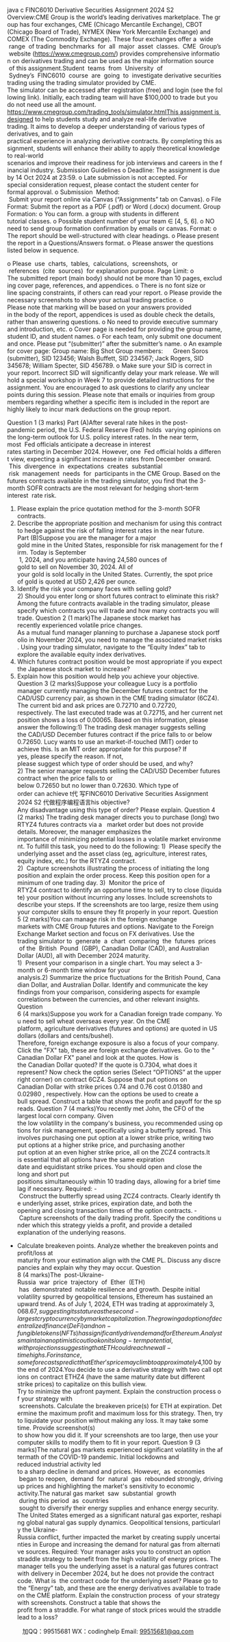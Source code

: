 java c
FINC6010 Derivative Securities Assignment
2024 S2
Overview:CME Group is the world’s leading derivatives marketplace. The group has four exchanges, CME (Chicago Mercantile Exchange), CBOT (Chicago Board of Trade), NYMEX (New York Mercantile Exchange) and COMEX (The Commodity Exchange). These four exchanges offer a  wide  range  of trading  benchmarks  for  all  major  asset  classes.  CME  Group’s  website (https://www.cmegroup.com/) provides comprehensive information on derivatives trading and can be used as the major information source  of this assignment.Student  teams  from  University  of  Sydney’s  FINC6010  course  are  going  to  investigate derivative securities trading using the trading simulator provided by CME. The simulator can be accessed after registration (free) and login (see the following link). Initially, each trading team will have $100,000 to trade but you do not need use all the amount.
https://www.cmegroup.com/trading_tools/simulator.htmlThis assignment is designed to help students study and analyze real-life derivative trading. It aims to develop a deeper understanding of various types of derivatives, and to gain practical experience in analyzing derivative contracts. By completing this assignment, students will enhance their ability to apply theoretical knowledge to real-world scenarios and improve their readiness for job interviews and careers in the financial industry.
Submission Guidelines
o Deadline: The assignment is due by 14 Oct 2024 at 23:59.
o Late submission is not accepted. For special consideration request, please contact the student center for formal approval.
o Submission  Method:  Submit your report online via Canvas (“Assignments” tab on Canvas).
o File Format: Submit the report as a PDF (.pdf) or Word (.docx) document.
Group Formation:
o You can form. a group with students in different tutorial classes.
o Possible student number of your team ∈ [4, 5, 6].
o NO need to send group formation confirmation by emails or canvas.
Format:
o The report should be well-structured with clear headings.
o Please present the report in a Questions/Answers format.
o Please answer the questions listed below in sequence.


o Please  use  charts,  tables,  calculations,  screenshots,  or  references  (cite  sources)  for explanation purpose.
Page Limit:
o The submitted report (main body) should not be more than 10 pages, excluding cover page, references, and appendices.
o There is no font size or line spacing constraints, if others can read your report.
o Please provide the necessary screenshots to show your actual trading practice.
o Please note that marking will be based on your answers provided in the body of the report, appendices is used as double check the details, rather than answering questions.
o No need to provide executive summary and introduction, etc.
o Cover page is needed for providing the group name, student ID, and student names.
o For each team, only submit one document and once. Please put “(submitter)” after the submitter’s name.
o An example for cover page:
Group name: Big Shot
Group members:      Green Soros (submitter), SID 123456;
Walsh Buffett, SID 234567;
Jack Rogers, SID 345678;
William Specter, SID 456789.
o Make sure your SID is correct in your report. Incorrect SID will significantly delay your mark release.
We will hold a special workshop in Week 7 to provide detailed instructions for the assignment. You are encouraged to ask questions to clarify any unclear points during this session.
Please note that emails or inquiries from group members regarding whether a specific item is included in the report are highly likely to incur mark deductions on the group report.


Question 1 (3 marks) Part (A)After several rate hikes in the post-pandemic period, the U.S. Federal Reserve (Fed) holds  varying opinions on the long-term outlook for U.S. policy interest rates. In the near term, most  Fed officials anticipate a decrease in interest rates starting in December 2024. However, one  Fed official holds a different view, expecting a significant increase in rates from December  onward.  This  divergence  in  expectations  creates  substantial  risk  management  needs  for  participants in the CME Group. Based on the futures contracts available in the trading simulator, you find that the 3-month SOFR contracts are the most relevant for hedging short-term interest  rate risk.
1) Please explain the price quotation method for the 3-month SOFR contracts.
2) Describe the appropriate position and mechanism for using this contract to hedge against the risk of falling interest rates in the near future.
Part (B)Suppose you are the manager for a major gold mine in the United States, responsible for risk management for the firm. Today is September  1, 2024, and you anticipate having 24,580 ounces of gold to sell on November 30, 2024. All of your gold is sold locally in the United States. Currently, the spot price of gold is quoted at USD 2,426 per ounce.
1) Identify the risk your company faces with selling gold?2) Should you enter long or short futures contract to eliminate this risk? Among the future contracts available in the trading simulator, please specify which contracts you will trade and how many contracts you will trade.
Question 2 (1 mark)The Japanese stock market has recently experienced volatile price changes. As a mutual fund manager planning to purchase a Japanese stock portfolio in November 2024, you need to manage the associated market risks. Using your trading simulator, navigate to the “Equity Index” tab to explore the available equity index derivatives.
1) Which futures contract position would be most appropriate if you expect the Japanese stock market to increase?
2) Explain how this position would help you achieve your objective.
Question 3 (2 marks)Suppose your colleague Lucy is a portfolio manager currently managing the December futures contract for the CAD/USD currency pair, as shown in the CME trading simulator (6CZ4). The current bid and ask prices are 0.72710 and 0.72720, respectively. The last executed trade was at 0.72715, and her current net position shows a loss of 0.00065. Based on this information, please answer the following:1) The trading desk manager suggests selling the CAD/USD December futures contract if the price falls to or below 0.72650. Lucy wants to use an market-if-touched (MIT) order to achieve this. Is an MIT order appropriate for this purpose? If yes, please specify the reason. If not, please suggest which type of order should be used, and why?2) The senior manager requests selling the CAD/USD December futures contract when the price falls to or below 0.72650 but no lower than 0.72630. Which type of order can achieve t代 写FINC6010 Derivative Securities Assignment 2024 S2
代做程序编程语言his objective? Any disadvantage using this type of order? Please explain.
Question 4 (2 marks)
The trading desk manager directs you to purchase (long) two RTYZ4 futures contracts via a   market order but does not provide details. Moreover, the manager emphasizes the importance of minimizing potential losses in a volatile market environment. To fulfill this task, you need to do the following:
1)  Please specify the underlying asset and the asset class (eg, agriculture, interest rates, equity index, etc.) for the RTYZ4 contract.
2)  Capture screenshots illustrating the process of initiating the long position and explain the order process. Keep this position open for a minimum of one trading day.
3)  Monitor the price of RTYZ4 contract to identify an opportune time to sell, try to close (liquidate) your position without incurring any losses. Include screenshots to describe your steps. If the screenshots are too large, resize them using your computer skills to ensure they fit properly in your report.
Question 5 (2 marks)You can manage risk in the foreign exchange markets with CME Group futures and options. Navigate to the Foreign Exchange Market section and focus on FX derivatives. Use the trading simulator to  generate  a  chart  comparing  the  futures  prices  of the  British  Pound  (GBP), Canadian Dollar (CAD), and Australian Dollar (AUD), all with December 2024 maturity.
1)  Present your comparison in a single chart. You may select a 3-month or 6-month time window for your analysis.2) Summarize the price fluctuations for the British Pound, Canadian Dollar, and Australian Dollar. Identify and communicate the key findings from your comparison, considering aspects for example correlations between the currencies, and other relevant insights.
Question 6 (4 marks)Suppose you work for a Canadian foreign trade company. You need to sell wheat overseas every year. On the CME platform, agriculture derivatives (futures and options) are quoted in US dollars (dollars and cents/bushel). Therefore, foreign exchange exposure is also a focus of your company. Click the "FX" tab, these are foreign exchange derivatives. Go to the " Canadian Dollar FX" panel and look at the quotes. How is the Canadian Dollar quoted? If the quote is 0.7304, what does it represent?
Now check the option series (Select “OPTIONS” at the upper right corner) on contract 6CZ4. Suppose that put options on Canadian Dollar with strike prices 0.74 and 0.76 cost 0.01380 and 0.02980 , respectively. How can the options be used to create a bull spread. Construct a table that shows the profit and payoff for the spreads.
Question 7 (4 marks)You recently met John, the CFO of the largest local corn company. Given the low volatility in the company's business, you recommended using options for risk management, specifically using a butterfly spread. This involves purchasing one put option at a lower strike price, writing two put options at a higher strike price, and purchasing another put option at an even higher strike price, all on the ZCZ4 contracts.It is essential that all options have the same expiration date and equidistant strike prices. You should open and close the long and short put positions simultaneously within 10 trading days, allowing for a brief time lag if necessary.
Required:
- Construct the butterfly spread using ZCZ4 contracts. Clearly identify the underlying asset, strike prices, expiration date, and both the opening and closing transaction times of the option contracts.
- Capture screenshots of the daily trading profit. Specify the conditions under which this strategy yields a profit, and provide a detailed explanation of the underlying reasons.
- Calculate breakeven points. Analyze whether the breakeven points and profit/loss at maturity from your estimation align with the CME PL. Discuss any discrepancies and explain why they may occur.
Question 8 (4 marks)The  post-Ukraine-Russia  war  price  trajectory  of  Ether  (ETH)  has  demonstrated  notable resilience and growth. Despite initial volatility spurred by geopolitical tensions, Ethereum has sustained an upward trend. As of July 1, 2024, ETH was trading at approximately $3,068.67, suggesting its stature as the second-largest cryptocurrency by market capitalization.The growing adoption of decentralized finance (DeFi) and non-fungible tokens (NFTs) has significantly driven demand forEthereum. Analysts maintain an optimistic outlook on its long- term potential, with projections suggesting that ETH could reach new all-time highs. For instance, some forecasts predict that Ether's price may climb to approximately $4,100 by the end of 2024.You decide to use a derivative strategy with two call options on contract ETHZ4 (have the same maturity date but different strike prices) to capitalize on this bullish view. Try to minimize the upfront payment. Explain the construction process of your strategy with  screenshots. Calculate the breakeven price(s) for ETH at expiration. Determine the maximum profit and maximum loss for this strategy. Then, try to liquidate your position without making any loss. It may take some time. Provide screenshot(s) to show how you did it. If your screenshots are too large, then use your computer skills to modify them to fit in your report.
Question 9 (3 marks)The natural gas markets experienced significant volatility in the aftermath of the COVID-19 pandemic. Initial lockdowns and reduced industrial activity led to a sharp decline in demand and prices. However,  as  economies  began to reopen,  demand  for  natural  gas  rebounded strongly, driving up prices and highlighting the market's sensitivity to economic activity.The natural gas market  saw  substantial  growth  during this period  as  countries  sought to diversify their energy supplies and enhance energy security. The United States emerged as a significant natural gas exporter, reshaping global natural gas supply dynamics. Geopolitical tensions, particularly the Ukraine-Russia conflict, further impacted the market by creating supply uncertainties in Europe and increasing the demand for natural gas from alternative sources.
Required:
Your manager asks you to construct an option straddle strategy to benefit from the high volatility of energy prices. The manager tells you the underlying asset is a natural gas futures contract with delivery in December 2024, but he does not provide the contract code. What is  the contract code for the underlying asset? Please go to the “Energy” tab, and these are the energy derivatives available to trade on the CME platform. Explain the construction process  of your strategy with screenshots. Construct a table that shows the profit from a straddle. For what range of stock prices would the straddle lead to a loss?

         
加QQ：99515681  WX：codinghelp  Email: 99515681@qq.com
